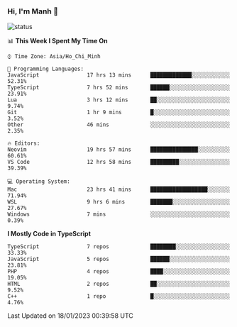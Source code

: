 ### Hi, I'm Manh 👋

![status](https://badge.stateful.com/manhhn01/status.svg)

<!--START_SECTION:waka-->
📊 **This Week I Spent My Time On** 

```text
⌚︎ Time Zone: Asia/Ho_Chi_Minh

💬 Programming Languages: 
JavaScript               17 hrs 13 mins      █████████████░░░░░░░░░░░░   52.31% 
TypeScript               7 hrs 52 mins       ██████░░░░░░░░░░░░░░░░░░░   23.91% 
Lua                      3 hrs 12 mins       ██░░░░░░░░░░░░░░░░░░░░░░░   9.74% 
Git                      1 hr 9 mins         █░░░░░░░░░░░░░░░░░░░░░░░░   3.52% 
Other                    46 mins             ░░░░░░░░░░░░░░░░░░░░░░░░░   2.35%

🔥 Editors: 
Neovim                   19 hrs 57 mins      ███████████████░░░░░░░░░░   60.61% 
VS Code                  12 hrs 58 mins      █████████░░░░░░░░░░░░░░░░   39.39%

💻 Operating System: 
Mac                      23 hrs 41 mins      ██████████████████░░░░░░░   71.94% 
WSL                      9 hrs 6 mins        ███████░░░░░░░░░░░░░░░░░░   27.67% 
Windows                  7 mins              ░░░░░░░░░░░░░░░░░░░░░░░░░   0.39%

```

**I Mostly Code in TypeScript** 

```text
TypeScript               7 repos             ████████░░░░░░░░░░░░░░░░░   33.33% 
JavaScript               5 repos             ██████░░░░░░░░░░░░░░░░░░░   23.81% 
PHP                      4 repos             ████░░░░░░░░░░░░░░░░░░░░░   19.05% 
HTML                     2 repos             ██░░░░░░░░░░░░░░░░░░░░░░░   9.52% 
C++                      1 repo              █░░░░░░░░░░░░░░░░░░░░░░░░   4.76%

```



 Last Updated on 18/01/2023 00:39:58 UTC
<!--END_SECTION:waka-->
